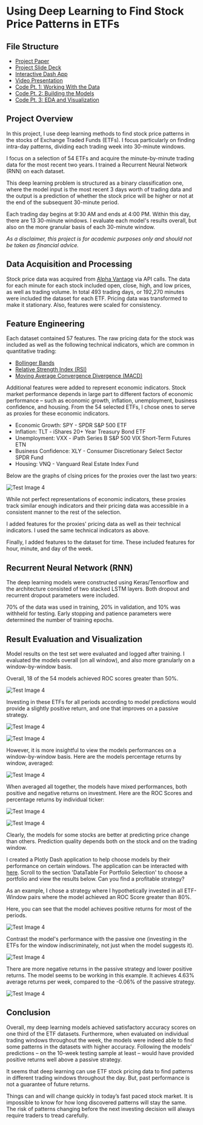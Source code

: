 # Using Deep Learning to Find Stock Price Patterns in ETFs

## File Structure
- [Project Paper](https://github.com/chpr1410/MSDS696-Practicum/blob/main/Project%20Paper.pdf)
- [Project Slide Deck](https://github.com/chpr1410/MSDS696-Practicum/blob/main/Project%20Deck.pptx)
- [Interactive Dash App](http://chpr1410.pythonanywhere.com/)
- [Video Presentation](https://www.youtube.com/watch?v=vN2vqtyfdkA)
- [Code Pt. 1: Working With the Data](https://github.com/chpr1410/MSDS696-Practicum/blob/main/1.%20Data%20Download%2C%20Cleaning%2C%20Feature%20Engineering%2C%20Processing.ipynb)
- [Code Pt. 2: Building the Models](https://github.com/chpr1410/MSDS696-Practicum/blob/main/2.%20Data%20Generator%20and%20Model%20Training.ipynb)
- [Code Pt. 3: EDA and Visualization](https://github.com/chpr1410/MSDS696-Practicum/blob/main/3.%20Exploratory%20Data%20Analysis%20and%20Visualizing%20Some%20Results.ipynb)

## Project Overview

In this project, I use deep learning methods to find stock price patterns in the stocks of Exchange Traded Funds (ETFs).  I focus particularly on finding intra-day patterns, dividing each trading week into 30-minute windows.

I focus on a selection of 54 ETFs and acquire the minute-by-minute trading data for the most recent two years.  I trained a Recurrent Neural Network (RNN) on each dataset.  

This deep learning problem is structured as a binary classification one, where the model input is the most recent 3 days worth of trading data and the output is a prediction of whether the stock price will be higher or not at the end of the subsequent 30-minute period. 

Each trading day begins at 9:30 AM and ends at 4:00 PM.  Within this day, there are 13 30-minute windows.  I evaluate each model's results overall, but also on the more granular basis of each 30-minute window.

*As a disclaimer, this project is for academic purposes only and should not be taken as financial advice.*

## Data Acquisition and Processing

Stock price data was acquired from [Alpha Vantage](https://www.alphavantage.co/) via API calls.  The data for each minute for each stock included open, close, high, and low prices, as well as trading volume.  In total 493 trading days, or 192,270 minutes were included the dataset for each ETF.  Pricing data was transformed to make it stationary. Also, features were scaled for consistency.

## Feature Engineering

Each dataset contained 57 features.  The raw pricing data for the stock was included as well as the following technical indicators, which are common in quantitative trading:

- [Bollinger Bands](https://www.investopedia.com/terms/b/bollingerbands.asp)
- [Relative Strength Index (RSI)](https://www.investopedia.com/terms/r/rsi.asp)
- [Moving Average Convergence Divergence (MACD)](https://www.investopedia.com/terms/m/macd.asp) 

Additional features were added to represent economic indicators.  Stock market performance depends in large part to different factors of economic performance – such as economic growth, inflation, unemployment, business confidence, and housing.  From the 54 selected ETFs, I chose ones to serve as proxies for these economic indicators.   
- Economic Growth: SPY - SPDR S&P 500 ETF
- Inflation: TLT - iShares 20+ Year Treasury Bond ETF
- Unemployment: VXX - iPath Series B S&P 500 VIX Short-Term Futures ETN
- Business Confidence: XLY - Consumer Discretionary Select Sector SPDR Fund
- Housing: VNQ - Vanguard Real Estate Index Fund

Below are the graphs of clsing prices for the proxies over the last two years: 

![Test Image 4](https://github.com/chpr1410/MSDS696-Practicum/blob/main/App/Static/Images/proxy_pricing.jpg)

While not perfect representations of economic indicators, these proxies track similar enough indicators and their pricing data was accessible in a consistent manner to the rest of the selection. 

I added features for the proxies' pricing data as well as their technical indicators.  I used the same technical indicators as above. 

Finally, I added features to the dataset for time.  These included features for  hour, minute, and day of the week.  

## Recurrent Neural Network (RNN)

The deep learning models were constructed using Keras/Tensorflow and the architecture consisted of two stacked LSTM layers.  Both dropout and recurrent dropout parameters were included.  

70% of the data was used in training, 20% in validation, and 10% was withheld for testing. Early stopping and patience parameters were determined the number of training epochs. 

## Result Evaluation and Visualization 

Model results on the test set were evaluated and logged after training.  I evaluated the models overall (on all window), and also more granularly on a window-by-window basis.

Overall, 18 of the 54 models achieved ROC scores greater than 50%.

![Test Image 4](https://github.com/chpr1410/MSDS696-Practicum/blob/main/App/Static/Images/roc_scores_by_ticker.jpg)

Investing in these ETFs for all periods according to model predictions would provide a slightly positive return, and one that improves on a passive strategy.

![Test Image 4](https://github.com/chpr1410/MSDS696-Practicum/blob/main/App/Static/Images/good_roc_stocks_dropdown.jpg)

![Test Image 4](https://github.com/chpr1410/MSDS696-Practicum/blob/main/App/Static/Images/good_roc_stocks_returns.jpg)

However, it is more insightful to view the models performances on a window-by-window basis.  Here are the models percentage returns by window, averaged:

![Test Image 4](https://github.com/chpr1410/MSDS696-Practicum/blob/main/App/Static/Images/all_stocks_return_by_window.jpg)

When averaged all together, the models have mixed performances, both positive and negative returns on investment.  Here are the ROC Scores and percentage returns by individual ticker:

![Test Image 4](https://github.com/chpr1410/MSDS696-Practicum/blob/main/App/Static/Images/roc_scores_by_ticker_by_Window.jpg)

![Test Image 4](https://github.com/chpr1410/MSDS696-Practicum/blob/main/App/Static/Images/model_return_by_window_by_ticker.jpg)

Clearly, the models for some stocks are better at predicting price change than others.  Prediction quality depends both on the stock and on the trading window.

I created a Plotly Dash application to help choose models by their performance on certain windows.  The application can be interacted with [here](http://chpr1410.pythonanywhere.com/).  Scroll to the section 'DataTable For Portfolio Selection' to choose a portfolio and view the results below.  Can you find a profitable strategy?

As an example, I chose a strategy where I hypothetically invested in all ETF-Window pairs where the model achieved an ROC Score greater than 80%.  

Here, you can see that the model achieves positive returns for most of the periods. 

![Test Image 4](https://github.com/chpr1410/MSDS696-Practicum/blob/main/App/Static/Images/80_percent_portfolio_returns.jpg)

Contrast the model's performance with the passive one (investing in the ETFs for  the window indiscriminately, not just when the  model suggests it).

![Test Image 4](https://github.com/chpr1410/MSDS696-Practicum/blob/main/App/Static/Images/80_percent_portfolio_passive.jpg)

There are more negative returns in the passive strategy and lower positive returns.  The model seems to be working in this example.  It achieves 4.63% average returns per week, compared to the -0.06% of the passive strategy.

![Test Image 4](https://github.com/chpr1410/MSDS696-Practicum/blob/main/App/Static/Images/80_percent_portfolio_summary.jpg)

## Conclusion

Overall, my deep learning models achieved satisfactory accuracy scores on one third of the ETF datasets.  Furthermore, when evaluated on individual trading windows throughout the week, the models were indeed able to find some patterns in the datasets with higher accuracy.  Following the models’ predictions – on the 10-week testing sample at least – would have provided positive returns well above a passive strategy.  

It seems that deep learning can use ETF stock pricing data to find patterns in different trading windows throughout the day.  But, past performance is not a guarantee of future returns.  

Things can and will change quickly in today’s fast paced stock market.  It is impossible to know for how long discovered patterns will stay the same.  The risk of patterns changing before the next investing decision will always require traders to tread carefully.
